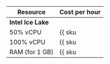 | Resource | Cost per hour |
|---------------|----------------------------------------------------|
| **Intel Ice Lake** |
| 50% vCPU | {{ sku|ILS|mdb.cluster.kafka.v3.cpu.c50|string }} |
| 100% vCPU | {{ sku|ILS|mdb.cluster.kafka.v3.cpu.c100|string }} |
| RAM (for 1 GB) | {{ sku|ILS|mdb.cluster.kafka.v3.ram|string }} |
